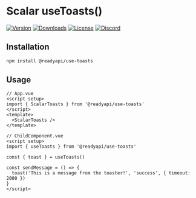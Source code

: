 # Scalar useToasts()

[![Version](https://img.shields.io/npm/v/%40scalar/use-toasts)](https://www.npmjs.com/package/@readyapi/use-toasts)
[![Downloads](https://img.shields.io/npm/dm/%40scalar/use-toasts)](https://www.npmjs.com/package/@readyapi/use-toasts)
[![License](https://img.shields.io/npm/l/%40scalar%2Fuse-toasts)](https://www.npmjs.com/package/@readyapi/use-toasts)
[![Discord](https://img.shields.io/discord/1135330207960678410?style=flat&color=5865F2)](https://discord.gg/8HeZcRGPFS)

## Installation

```bash
npm install @readyapi/use-toasts
```

## Usage

```vue
// App.vue
<script setup>
import { ScalarToasts } from '@readyapi/use-toasts'
</script>
<template>
  <ScalarToasts />
</template>
```

```vue
// ChildComponent.vue
<script setup>
import { useToasts } from '@readyapi/use-toasts'

const { toast } = useToasts()

const sendMessage = () => {
  toast('This is a message from the toaster!', 'success', { timeout: 2000 })
}
</script>
```
